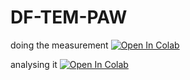 # DF-TEM-PAW

doing the measurement
[![Open In Colab](https://colab.research.google.com/assets/colab-badge.svg)](https://colab.research.google.com/github/BAMresearch/DF-TEM-PAW/blob/main/PAW_precipitate_detection.ipynb)

analysing it
[![Open In Colab](https://colab.research.google.com/assets/colab-badge.svg)](https://colab.research.google.com/github/BAMresearch/DF-TEM-PAW/blob/main/analyse_precepitates_data.ipynb)
